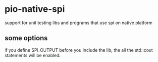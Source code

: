 # pio-native-spi

support for unit testing libs and programs that use spi on native platform

## some options

if you define SPI_OUTPUT before you include the lib, the all the std::cout statements will be enabled.

